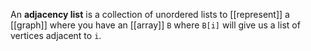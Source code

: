 An **adjacency list** is a collection of unordered lists to [[represent]] a [[graph]] where you have an [[array]] `B` where `B[i]` will give us a list of vertices adjacent to `i`.